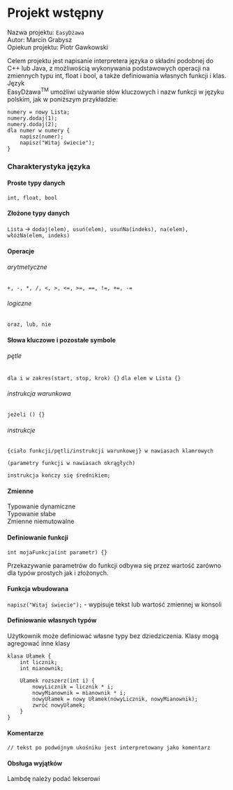 # Projekt wstępny
Nazwa projektu: `EasyDżawa` \
Autor: Marcin Grabysz \
Opiekun projektu: Piotr Gawkowski 

Celem projektu jest napisanie interpretera języka o składni podobnej do C++ 
lub Java, z możliwością wykonywania podstawowych operacji na zmiennych typu 
int, float i bool, a także definiowania własnych funkcji i klas. Język  
EasyDżawa<sup>TM</sup> umożliwi używanie słów kluczowych i nazw funkcji 
w języku polskim, jak w poniższym przykładzie:
```
numery = nowy Lista;
numery.dodaj(1);
numery.dodaj(2);
dla numer w numery {
    napisz(numer);
    napisz("Witaj świecie");
} 
```

### Charakterystyka języka 

#### Proste typy danych
`int, float, bool`

#### Złożone typy danych
`Lista` -> `dodaj(elem), usuń(elem), usuńNa(indeks), na(elem), włóżNa(elem, indeks)`

#### Operacje
###### arytmetyczne
`+, -, *, /, <, >, <=, >=, ==, !=, +=, -=`
###### logiczne
`oraz, lub, nie`

#### Słowa kluczowe i pozostałe symbole
###### pętle
`dla i w zakres(start, stop, krok) {}` 
`dla elem w Lista {}`

###### instrukcja warunkowa
`jeżeli () {}`

###### instrukcje
`{ciało funkcji/pętli/instrukcji warunkowej} w nawiasach klamrowych`

`(parametry funkcji w nawiasach okrągłych)`

`instrukcja kończy się średnikiem;`

#### Zmienne
Typowanie dynamiczne \
Typowanie słabe \
Zmienne niemutowalne

#### Definiowanie funkcji
`int mojaFunkcja(int parametr) {}`

Przekazywanie parametrów do funkcji odbywa się przez wartość zarówno dla typów
prostych jak i złożonych.

#### Funkcja wbudowana
`napisz("Witaj świecie");` - wypisuje tekst lub wartość zmiennej w konsoli
#### Definiowanie własnych typów

Użytkownik może definiować własne typy bez dziedziczenia. Klasy mogą agregować 
inne klasy
```
klasa Ułamek {
    int licznik;
    int mianownik;

    Ułamek rozszerz(int i) {
        nowyLicznik = licznik * i;
        nowyMianownik = mianownik * i;
        nowyUłamek = nowy Ułamek(nowyLicznik, nowyMianownik);
        zwróć nowyUłamek;
    }
}
```
#### Komentarze
`// tekst po podwójnym ukośniku jest interpretowany jako komentarz`
#### Obsługa wyjątków 
Lambdę należy podać lekserowi